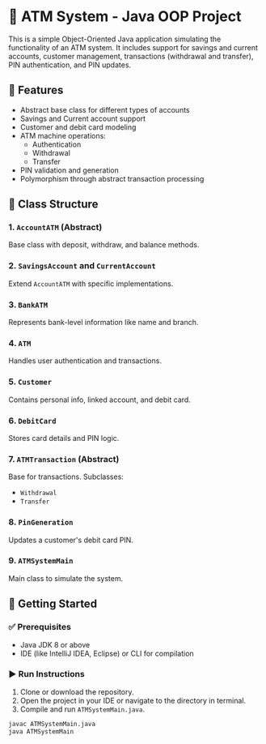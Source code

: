 # 🏧 ATM System - Java OOP Project

This is a simple Object-Oriented Java application simulating the functionality of an ATM system. It includes support for savings and current accounts, customer management, transactions (withdrawal and transfer), PIN authentication, and PIN updates.

## 📌 Features

- Abstract base class for different types of accounts
- Savings and Current account support
- Customer and debit card modeling
- ATM machine operations:
  - Authentication
  - Withdrawal
  - Transfer
- PIN validation and generation
- Polymorphism through abstract transaction processing

## 🧱 Class Structure

### 1. `AccountATM` (Abstract)
Base class with deposit, withdraw, and balance methods.

### 2. `SavingsAccount` and `CurrentAccount`
Extend `AccountATM` with specific implementations.

### 3. `BankATM`
Represents bank-level information like name and branch.

### 4. `ATM`
Handles user authentication and transactions.

### 5. `Customer`
Contains personal info, linked account, and debit card.

### 6. `DebitCard`
Stores card details and PIN logic.

### 7. `ATMTransaction` (Abstract)
Base for transactions. Subclasses:
- `Withdrawal`
- `Transfer`

### 8. `PinGeneration`
Updates a customer's debit card PIN.

### 9. `ATMSystemMain`
Main class to simulate the system.

## 🚀 Getting Started

### ✅ Prerequisites
- Java JDK 8 or above
- IDE (like IntelliJ IDEA, Eclipse) or CLI for compilation

### ▶️ Run Instructions

1. Clone or download the repository.
2. Open the project in your IDE or navigate to the directory in terminal.
3. Compile and run `ATMSystemMain.java`.

```bash
javac ATMSystemMain.java
java ATMSystemMain
